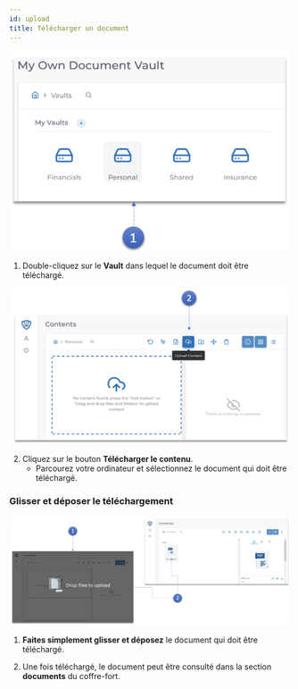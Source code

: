 ```yaml
---
id: upload
title: Télécharger un document
---
```


![upload](../static/img/upload-a-1.png)

1. Double-cliquez sur le **Vault** dans lequel le document doit être téléchargé.

![upload](../static/img/upload-a-2.png)

2. Cliquez sur le bouton **Télécharger le contenu**.
   - Parcourez votre ordinateur et sélectionnez le document qui doit être téléchargé.

<h3>Glisser et déposer le téléchargement</h3>

![upload](../static/img/upload-b-1.png)

1. **Faites simplement glisser et déposez** le document qui doit être téléchargé.

2. Une fois téléchargé, le document peut être consulté dans la section **documents** du coffre-fort.

